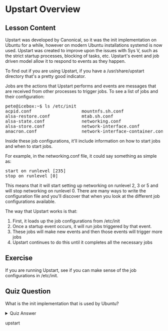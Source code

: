 # Upstart Overview

## Lesson Content

Upstart was developed by Canonical, so it was the init implementation on Ubuntu for a while, however on modern Ubuntu installations systemd is now used. Upstart was created to improve upon the issues with Sys V, such as the strict startup processes, blocking of tasks, etc. Upstart's event and job driven model allow it to respond to events as they happen. 

To find out if you are using Upstart, if you have a /usr/share/upstart directory that's a pretty good indicator. 

Jobs are the actions that Upstart performs and events are messages that are received from other processes to trigger jobs. To see a list of jobs and their configuration:

<pre>
pete@icebox:~$ ls /etc/init
acpid.conf                   mountnfs.sh.conf
alsa-restore.conf            mtab.sh.conf
alsa-state.conf              networking.conf
alsa-store.conf              network-interface.conf
anacron.conf                 network-interface-container.conf
</pre>

Inside these job configurations, it'll include information on how to start jobs and when to start jobs.

For example, in the networking.conf file, it could say something as simple as:
<pre>
start on runlevel [235]
stop on runlevel [0]
</pre>

This means that it will start setting up networking on runlevel 2, 3 or 5 and will stop networking on runlevel 0. There are many ways to write the configuration file and you'll discover that when you look at the different job configurations available. 

The way that Upstart works is that: 

<ol>
<li>First, it loads up the job configurations from /etc/init</li>
<li>Once a startup event occurs, it will run jobs triggered by that event.</li>
<li>These jobs will make new events and then those events will trigger more jobs</li>
<li>Upstart continues to do this until it completes all the necessary jobs</li>
</ol>

## Exercise

If you are running Upstart, see if you can make sense of the job configurations in /etc/init.

## Quiz Question

What is the init implementation that is used by Ubuntu?

<details>
    <summary>Quiz Answer</summary>
</details>

upstart
